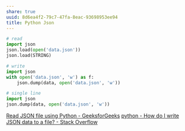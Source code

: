 ```yaml
---
share: true
uuid: 8d6ea4f2-79c7-47fa-8eac-93698953ee94
title: Python Json
---
```

``` python
# read
import json
json.load(open('data.json'))
json.load(STRING)

# write
import json
with open('data.json', 'w') as f:
    json.dump(data, open('data.json', 'w'))

# single line
import json
json.dump(data, open('data.json', 'w'))
```
[Read JSON file using Python - GeeksforGeeks](https://www.geeksforgeeks.org/read-json-file-using-python/)
[python - How do I write JSON data to a file? - Stack Overflow](https://stackoverflow.com/questions/12309269/how-do-i-write-json-data-to-a-file)